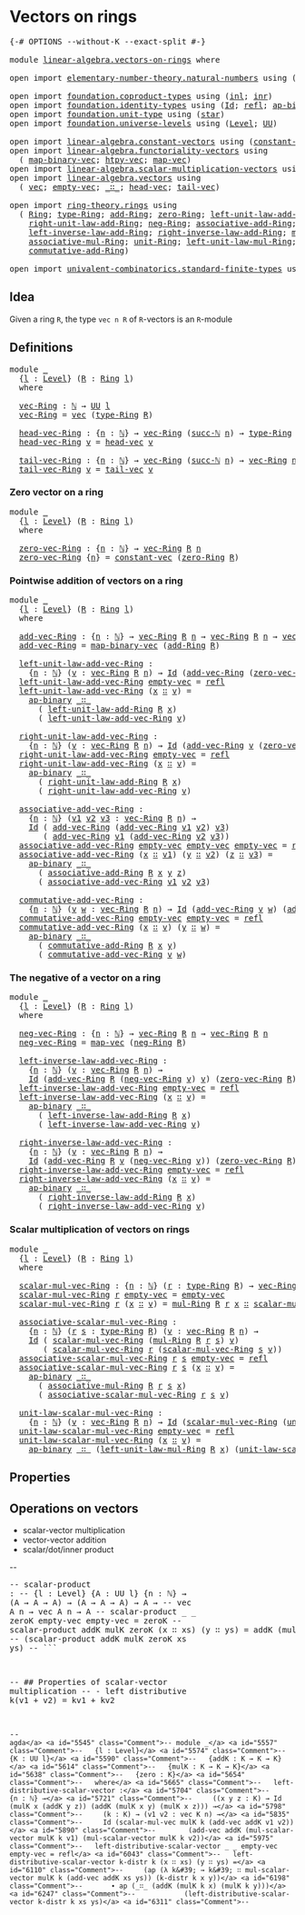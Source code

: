 # Vectors on rings

<pre class="Agda"><a id="29" class="Symbol">{-#</a> <a id="33" class="Keyword">OPTIONS</a> <a id="41" class="Pragma">--without-K</a> <a id="53" class="Pragma">--exact-split</a> <a id="67" class="Symbol">#-}</a>

<a id="72" class="Keyword">module</a> <a id="79" href="linear-algebra.vectors-on-rings.html" class="Module">linear-algebra.vectors-on-rings</a> <a id="111" class="Keyword">where</a>

<a id="118" class="Keyword">open</a> <a id="123" class="Keyword">import</a> <a id="130" href="elementary-number-theory.natural-numbers.html" class="Module">elementary-number-theory.natural-numbers</a> <a id="171" class="Keyword">using</a> <a id="177" class="Symbol">(</a><a id="178" href="elementary-number-theory.natural-numbers.html#1444" class="Datatype">ℕ</a><a id="179" class="Symbol">;</a> <a id="181" href="elementary-number-theory.natural-numbers.html#1465" class="InductiveConstructor">zero-ℕ</a><a id="187" class="Symbol">;</a> <a id="189" href="elementary-number-theory.natural-numbers.html#1478" class="InductiveConstructor">succ-ℕ</a><a id="195" class="Symbol">)</a>

<a id="198" class="Keyword">open</a> <a id="203" class="Keyword">import</a> <a id="210" href="foundation.coproduct-types.html" class="Module">foundation.coproduct-types</a> <a id="237" class="Keyword">using</a> <a id="243" class="Symbol">(</a><a id="244" href="foundation.coproduct-types.html#1239" class="InductiveConstructor">inl</a><a id="247" class="Symbol">;</a> <a id="249" href="foundation.coproduct-types.html#1262" class="InductiveConstructor">inr</a><a id="252" class="Symbol">)</a>
<a id="254" class="Keyword">open</a> <a id="259" class="Keyword">import</a> <a id="266" href="foundation.identity-types.html" class="Module">foundation.identity-types</a> <a id="292" class="Keyword">using</a> <a id="298" class="Symbol">(</a><a id="299" href="foundation-core.identity-types.html#641" class="Datatype">Id</a><a id="301" class="Symbol">;</a> <a id="303" href="foundation-core.identity-types.html#694" class="InductiveConstructor">refl</a><a id="307" class="Symbol">;</a> <a id="309" href="foundation-core.identity-types.html#6352" class="Function">ap-binary</a><a id="318" class="Symbol">)</a>
<a id="320" class="Keyword">open</a> <a id="325" class="Keyword">import</a> <a id="332" href="foundation.unit-type.html" class="Module">foundation.unit-type</a> <a id="353" class="Keyword">using</a> <a id="359" class="Symbol">(</a><a id="360" href="foundation.unit-type.html#999" class="InductiveConstructor">star</a><a id="364" class="Symbol">)</a>
<a id="366" class="Keyword">open</a> <a id="371" class="Keyword">import</a> <a id="378" href="foundation.universe-levels.html" class="Module">foundation.universe-levels</a> <a id="405" class="Keyword">using</a> <a id="411" class="Symbol">(</a><a id="412" href="Agda.Primitive.html#597" class="Postulate">Level</a><a id="417" class="Symbol">;</a> <a id="419" href="foundation-core.universe-levels.html#222" class="Primitive">UU</a><a id="421" class="Symbol">)</a>

<a id="424" class="Keyword">open</a> <a id="429" class="Keyword">import</a> <a id="436" href="linear-algebra.constant-vectors.html" class="Module">linear-algebra.constant-vectors</a> <a id="468" class="Keyword">using</a> <a id="474" class="Symbol">(</a><a id="475" href="linear-algebra.constant-vectors.html#463" class="Function">constant-vec</a><a id="487" class="Symbol">)</a>
<a id="489" class="Keyword">open</a> <a id="494" class="Keyword">import</a> <a id="501" href="linear-algebra.functoriality-vectors.html" class="Module">linear-algebra.functoriality-vectors</a> <a id="538" class="Keyword">using</a>
  <a id="546" class="Symbol">(</a> <a id="548" href="linear-algebra.functoriality-vectors.html#992" class="Function">map-binary-vec</a><a id="562" class="Symbol">;</a> <a id="564" href="linear-algebra.functoriality-vectors.html#735" class="Function">htpy-vec</a><a id="572" class="Symbol">;</a> <a id="574" href="linear-algebra.functoriality-vectors.html#572" class="Function">map-vec</a><a id="581" class="Symbol">)</a>
<a id="583" class="Keyword">open</a> <a id="588" class="Keyword">import</a> <a id="595" href="linear-algebra.scalar-multiplication-vectors.html" class="Module">linear-algebra.scalar-multiplication-vectors</a> <a id="640" class="Keyword">using</a> <a id="646" class="Symbol">(</a><a id="647" href="linear-algebra.scalar-multiplication-vectors.html#527" class="Function">scalar-mul-vec</a><a id="661" class="Symbol">)</a>
<a id="663" class="Keyword">open</a> <a id="668" class="Keyword">import</a> <a id="675" href="linear-algebra.vectors.html" class="Module">linear-algebra.vectors</a> <a id="698" class="Keyword">using</a>
  <a id="706" class="Symbol">(</a> <a id="708" href="linear-algebra.vectors.html#472" class="Datatype">vec</a><a id="711" class="Symbol">;</a> <a id="713" href="linear-algebra.vectors.html#518" class="InductiveConstructor">empty-vec</a><a id="722" class="Symbol">;</a> <a id="724" href="linear-algebra.vectors.html#545" class="InductiveConstructor Operator">_∷_</a><a id="727" class="Symbol">;</a> <a id="729" href="linear-algebra.vectors.html#591" class="Function">head-vec</a><a id="737" class="Symbol">;</a> <a id="739" href="linear-algebra.vectors.html#678" class="Function">tail-vec</a><a id="747" class="Symbol">)</a>

<a id="750" class="Keyword">open</a> <a id="755" class="Keyword">import</a> <a id="762" href="ring-theory.rings.html" class="Module">ring-theory.rings</a> <a id="780" class="Keyword">using</a>
  <a id="788" class="Symbol">(</a> <a id="790" href="ring-theory.rings.html#1731" class="Function">Ring</a><a id="794" class="Symbol">;</a> <a id="796" href="ring-theory.rings.html#2027" class="Function">type-Ring</a><a id="805" class="Symbol">;</a> <a id="807" href="ring-theory.rings.html#2384" class="Function">add-Ring</a><a id="815" class="Symbol">;</a> <a id="817" href="ring-theory.rings.html#3107" class="Function">zero-Ring</a><a id="826" class="Symbol">;</a> <a id="828" href="ring-theory.rings.html#3195" class="Function">left-unit-law-add-Ring</a><a id="850" class="Symbol">;</a>
    <a id="856" href="ring-theory.rings.html#3364" class="Function">right-unit-law-add-Ring</a><a id="879" class="Symbol">;</a> <a id="881" href="ring-theory.rings.html#3697" class="Function">neg-Ring</a><a id="889" class="Symbol">;</a> <a id="891" href="ring-theory.rings.html#2497" class="Function">associative-add-Ring</a><a id="911" class="Symbol">;</a>
    <a id="917" href="ring-theory.rings.html#3796" class="Function">left-inverse-law-add-Ring</a><a id="942" class="Symbol">;</a> <a id="944" href="ring-theory.rings.html#3987" class="Function">right-inverse-law-add-Ring</a><a id="970" class="Symbol">;</a> <a id="972" href="ring-theory.rings.html#4484" class="Function">mul-Ring</a><a id="980" class="Symbol">;</a>
    <a id="986" href="ring-theory.rings.html#4611" class="Function">associative-mul-Ring</a><a id="1006" class="Symbol">;</a> <a id="1008" href="ring-theory.rings.html#5257" class="Function">unit-Ring</a><a id="1017" class="Symbol">;</a> <a id="1019" href="ring-theory.rings.html#5368" class="Function">left-unit-law-mul-Ring</a><a id="1041" class="Symbol">;</a>
    <a id="1047" href="ring-theory.rings.html#4181" class="Function">commutative-add-Ring</a><a id="1067" class="Symbol">)</a>

<a id="1070" class="Keyword">open</a> <a id="1075" class="Keyword">import</a> <a id="1082" href="univalent-combinatorics.standard-finite-types.html" class="Module">univalent-combinatorics.standard-finite-types</a> <a id="1128" class="Keyword">using</a> <a id="1134" class="Symbol">(</a><a id="1135" href="univalent-combinatorics.standard-finite-types.html#2085" class="Function">Fin</a><a id="1138" class="Symbol">)</a>
</pre>
## Idea

Given a ring `R`, the type `vec n R` of `R`-vectors is an `R`-module

## Definitions

<pre class="Agda"><a id="1248" class="Keyword">module</a> <a id="1255" href="linear-algebra.vectors-on-rings.html#1255" class="Module">_</a>
  <a id="1259" class="Symbol">{</a><a id="1260" href="linear-algebra.vectors-on-rings.html#1260" class="Bound">l</a> <a id="1262" class="Symbol">:</a> <a id="1264" href="Agda.Primitive.html#597" class="Postulate">Level</a><a id="1269" class="Symbol">}</a> <a id="1271" class="Symbol">(</a><a id="1272" href="linear-algebra.vectors-on-rings.html#1272" class="Bound">R</a> <a id="1274" class="Symbol">:</a> <a id="1276" href="ring-theory.rings.html#1731" class="Function">Ring</a> <a id="1281" href="linear-algebra.vectors-on-rings.html#1260" class="Bound">l</a><a id="1282" class="Symbol">)</a>
  <a id="1286" class="Keyword">where</a>
  
  <a id="1297" href="linear-algebra.vectors-on-rings.html#1297" class="Function">vec-Ring</a> <a id="1306" class="Symbol">:</a> <a id="1308" href="elementary-number-theory.natural-numbers.html#1444" class="Datatype">ℕ</a> <a id="1310" class="Symbol">→</a> <a id="1312" href="foundation-core.universe-levels.html#222" class="Primitive">UU</a> <a id="1315" href="linear-algebra.vectors-on-rings.html#1260" class="Bound">l</a>
  <a id="1319" href="linear-algebra.vectors-on-rings.html#1297" class="Function">vec-Ring</a> <a id="1328" class="Symbol">=</a> <a id="1330" href="linear-algebra.vectors.html#472" class="Datatype">vec</a> <a id="1334" class="Symbol">(</a><a id="1335" href="ring-theory.rings.html#2027" class="Function">type-Ring</a> <a id="1345" href="linear-algebra.vectors-on-rings.html#1272" class="Bound">R</a><a id="1346" class="Symbol">)</a>

  <a id="1351" href="linear-algebra.vectors-on-rings.html#1351" class="Function">head-vec-Ring</a> <a id="1365" class="Symbol">:</a> <a id="1367" class="Symbol">{</a><a id="1368" href="linear-algebra.vectors-on-rings.html#1368" class="Bound">n</a> <a id="1370" class="Symbol">:</a> <a id="1372" href="elementary-number-theory.natural-numbers.html#1444" class="Datatype">ℕ</a><a id="1373" class="Symbol">}</a> <a id="1375" class="Symbol">→</a> <a id="1377" href="linear-algebra.vectors-on-rings.html#1297" class="Function">vec-Ring</a> <a id="1386" class="Symbol">(</a><a id="1387" href="elementary-number-theory.natural-numbers.html#1478" class="InductiveConstructor">succ-ℕ</a> <a id="1394" href="linear-algebra.vectors-on-rings.html#1368" class="Bound">n</a><a id="1395" class="Symbol">)</a> <a id="1397" class="Symbol">→</a> <a id="1399" href="ring-theory.rings.html#2027" class="Function">type-Ring</a> <a id="1409" href="linear-algebra.vectors-on-rings.html#1272" class="Bound">R</a>
  <a id="1413" href="linear-algebra.vectors-on-rings.html#1351" class="Function">head-vec-Ring</a> <a id="1427" href="linear-algebra.vectors-on-rings.html#1427" class="Bound">v</a> <a id="1429" class="Symbol">=</a> <a id="1431" href="linear-algebra.vectors.html#591" class="Function">head-vec</a> <a id="1440" href="linear-algebra.vectors-on-rings.html#1427" class="Bound">v</a>

  <a id="1445" href="linear-algebra.vectors-on-rings.html#1445" class="Function">tail-vec-Ring</a> <a id="1459" class="Symbol">:</a> <a id="1461" class="Symbol">{</a><a id="1462" href="linear-algebra.vectors-on-rings.html#1462" class="Bound">n</a> <a id="1464" class="Symbol">:</a> <a id="1466" href="elementary-number-theory.natural-numbers.html#1444" class="Datatype">ℕ</a><a id="1467" class="Symbol">}</a> <a id="1469" class="Symbol">→</a> <a id="1471" href="linear-algebra.vectors-on-rings.html#1297" class="Function">vec-Ring</a> <a id="1480" class="Symbol">(</a><a id="1481" href="elementary-number-theory.natural-numbers.html#1478" class="InductiveConstructor">succ-ℕ</a> <a id="1488" href="linear-algebra.vectors-on-rings.html#1462" class="Bound">n</a><a id="1489" class="Symbol">)</a> <a id="1491" class="Symbol">→</a> <a id="1493" href="linear-algebra.vectors-on-rings.html#1297" class="Function">vec-Ring</a> <a id="1502" href="linear-algebra.vectors-on-rings.html#1462" class="Bound">n</a>
  <a id="1506" href="linear-algebra.vectors-on-rings.html#1445" class="Function">tail-vec-Ring</a> <a id="1520" href="linear-algebra.vectors-on-rings.html#1520" class="Bound">v</a> <a id="1522" class="Symbol">=</a> <a id="1524" href="linear-algebra.vectors.html#678" class="Function">tail-vec</a> <a id="1533" href="linear-algebra.vectors-on-rings.html#1520" class="Bound">v</a>
</pre>
### Zero vector on a ring

<pre class="Agda"><a id="1575" class="Keyword">module</a> <a id="1582" href="linear-algebra.vectors-on-rings.html#1582" class="Module">_</a>
  <a id="1586" class="Symbol">{</a><a id="1587" href="linear-algebra.vectors-on-rings.html#1587" class="Bound">l</a> <a id="1589" class="Symbol">:</a> <a id="1591" href="Agda.Primitive.html#597" class="Postulate">Level</a><a id="1596" class="Symbol">}</a> <a id="1598" class="Symbol">(</a><a id="1599" href="linear-algebra.vectors-on-rings.html#1599" class="Bound">R</a> <a id="1601" class="Symbol">:</a> <a id="1603" href="ring-theory.rings.html#1731" class="Function">Ring</a> <a id="1608" href="linear-algebra.vectors-on-rings.html#1587" class="Bound">l</a><a id="1609" class="Symbol">)</a>
  <a id="1613" class="Keyword">where</a>

  <a id="1622" href="linear-algebra.vectors-on-rings.html#1622" class="Function">zero-vec-Ring</a> <a id="1636" class="Symbol">:</a> <a id="1638" class="Symbol">{</a><a id="1639" href="linear-algebra.vectors-on-rings.html#1639" class="Bound">n</a> <a id="1641" class="Symbol">:</a> <a id="1643" href="elementary-number-theory.natural-numbers.html#1444" class="Datatype">ℕ</a><a id="1644" class="Symbol">}</a> <a id="1646" class="Symbol">→</a> <a id="1648" href="linear-algebra.vectors-on-rings.html#1297" class="Function">vec-Ring</a> <a id="1657" href="linear-algebra.vectors-on-rings.html#1599" class="Bound">R</a> <a id="1659" href="linear-algebra.vectors-on-rings.html#1639" class="Bound">n</a>
  <a id="1663" href="linear-algebra.vectors-on-rings.html#1622" class="Function">zero-vec-Ring</a> <a id="1677" class="Symbol">{</a><a id="1678" href="linear-algebra.vectors-on-rings.html#1678" class="Bound">n</a><a id="1679" class="Symbol">}</a> <a id="1681" class="Symbol">=</a> <a id="1683" href="linear-algebra.constant-vectors.html#463" class="Function">constant-vec</a> <a id="1696" class="Symbol">(</a><a id="1697" href="ring-theory.rings.html#3107" class="Function">zero-Ring</a> <a id="1707" href="linear-algebra.vectors-on-rings.html#1599" class="Bound">R</a><a id="1708" class="Symbol">)</a>
</pre>
### Pointwise addition of vectors on a ring

<pre class="Agda"><a id="1768" class="Keyword">module</a> <a id="1775" href="linear-algebra.vectors-on-rings.html#1775" class="Module">_</a>
  <a id="1779" class="Symbol">{</a><a id="1780" href="linear-algebra.vectors-on-rings.html#1780" class="Bound">l</a> <a id="1782" class="Symbol">:</a> <a id="1784" href="Agda.Primitive.html#597" class="Postulate">Level</a><a id="1789" class="Symbol">}</a> <a id="1791" class="Symbol">(</a><a id="1792" href="linear-algebra.vectors-on-rings.html#1792" class="Bound">R</a> <a id="1794" class="Symbol">:</a> <a id="1796" href="ring-theory.rings.html#1731" class="Function">Ring</a> <a id="1801" href="linear-algebra.vectors-on-rings.html#1780" class="Bound">l</a><a id="1802" class="Symbol">)</a>
  <a id="1806" class="Keyword">where</a>

  <a id="1815" href="linear-algebra.vectors-on-rings.html#1815" class="Function">add-vec-Ring</a> <a id="1828" class="Symbol">:</a> <a id="1830" class="Symbol">{</a><a id="1831" href="linear-algebra.vectors-on-rings.html#1831" class="Bound">n</a> <a id="1833" class="Symbol">:</a> <a id="1835" href="elementary-number-theory.natural-numbers.html#1444" class="Datatype">ℕ</a><a id="1836" class="Symbol">}</a> <a id="1838" class="Symbol">→</a> <a id="1840" href="linear-algebra.vectors-on-rings.html#1297" class="Function">vec-Ring</a> <a id="1849" href="linear-algebra.vectors-on-rings.html#1792" class="Bound">R</a> <a id="1851" href="linear-algebra.vectors-on-rings.html#1831" class="Bound">n</a> <a id="1853" class="Symbol">→</a> <a id="1855" href="linear-algebra.vectors-on-rings.html#1297" class="Function">vec-Ring</a> <a id="1864" href="linear-algebra.vectors-on-rings.html#1792" class="Bound">R</a> <a id="1866" href="linear-algebra.vectors-on-rings.html#1831" class="Bound">n</a> <a id="1868" class="Symbol">→</a> <a id="1870" href="linear-algebra.vectors-on-rings.html#1297" class="Function">vec-Ring</a> <a id="1879" href="linear-algebra.vectors-on-rings.html#1792" class="Bound">R</a> <a id="1881" href="linear-algebra.vectors-on-rings.html#1831" class="Bound">n</a>
  <a id="1885" href="linear-algebra.vectors-on-rings.html#1815" class="Function">add-vec-Ring</a> <a id="1898" class="Symbol">=</a> <a id="1900" href="linear-algebra.functoriality-vectors.html#992" class="Function">map-binary-vec</a> <a id="1915" class="Symbol">(</a><a id="1916" href="ring-theory.rings.html#2384" class="Function">add-Ring</a> <a id="1925" href="linear-algebra.vectors-on-rings.html#1792" class="Bound">R</a><a id="1926" class="Symbol">)</a>

  <a id="1931" href="linear-algebra.vectors-on-rings.html#1931" class="Function">left-unit-law-add-vec-Ring</a> <a id="1958" class="Symbol">:</a>
    <a id="1964" class="Symbol">{</a><a id="1965" href="linear-algebra.vectors-on-rings.html#1965" class="Bound">n</a> <a id="1967" class="Symbol">:</a> <a id="1969" href="elementary-number-theory.natural-numbers.html#1444" class="Datatype">ℕ</a><a id="1970" class="Symbol">}</a> <a id="1972" class="Symbol">(</a><a id="1973" href="linear-algebra.vectors-on-rings.html#1973" class="Bound">v</a> <a id="1975" class="Symbol">:</a> <a id="1977" href="linear-algebra.vectors-on-rings.html#1297" class="Function">vec-Ring</a> <a id="1986" href="linear-algebra.vectors-on-rings.html#1792" class="Bound">R</a> <a id="1988" href="linear-algebra.vectors-on-rings.html#1965" class="Bound">n</a><a id="1989" class="Symbol">)</a> <a id="1991" class="Symbol">→</a> <a id="1993" href="foundation-core.identity-types.html#641" class="Datatype">Id</a> <a id="1996" class="Symbol">(</a><a id="1997" href="linear-algebra.vectors-on-rings.html#1815" class="Function">add-vec-Ring</a> <a id="2010" class="Symbol">(</a><a id="2011" href="linear-algebra.vectors-on-rings.html#1622" class="Function">zero-vec-Ring</a> <a id="2025" href="linear-algebra.vectors-on-rings.html#1792" class="Bound">R</a><a id="2026" class="Symbol">)</a> <a id="2028" href="linear-algebra.vectors-on-rings.html#1973" class="Bound">v</a><a id="2029" class="Symbol">)</a> <a id="2031" href="linear-algebra.vectors-on-rings.html#1973" class="Bound">v</a>
  <a id="2035" href="linear-algebra.vectors-on-rings.html#1931" class="Function">left-unit-law-add-vec-Ring</a> <a id="2062" href="linear-algebra.vectors.html#518" class="InductiveConstructor">empty-vec</a> <a id="2072" class="Symbol">=</a> <a id="2074" href="foundation-core.identity-types.html#694" class="InductiveConstructor">refl</a>
  <a id="2081" href="linear-algebra.vectors-on-rings.html#1931" class="Function">left-unit-law-add-vec-Ring</a> <a id="2108" class="Symbol">(</a><a id="2109" href="linear-algebra.vectors-on-rings.html#2109" class="Bound">x</a> <a id="2111" href="linear-algebra.vectors.html#545" class="InductiveConstructor Operator">∷</a> <a id="2113" href="linear-algebra.vectors-on-rings.html#2113" class="Bound">v</a><a id="2114" class="Symbol">)</a> <a id="2116" class="Symbol">=</a>
    <a id="2122" href="foundation-core.identity-types.html#6352" class="Function">ap-binary</a> <a id="2132" href="linear-algebra.vectors.html#545" class="InductiveConstructor Operator">_∷_</a>
      <a id="2142" class="Symbol">(</a> <a id="2144" href="ring-theory.rings.html#3195" class="Function">left-unit-law-add-Ring</a> <a id="2167" href="linear-algebra.vectors-on-rings.html#1792" class="Bound">R</a> <a id="2169" href="linear-algebra.vectors-on-rings.html#2109" class="Bound">x</a><a id="2170" class="Symbol">)</a>
      <a id="2178" class="Symbol">(</a> <a id="2180" href="linear-algebra.vectors-on-rings.html#1931" class="Function">left-unit-law-add-vec-Ring</a> <a id="2207" href="linear-algebra.vectors-on-rings.html#2113" class="Bound">v</a><a id="2208" class="Symbol">)</a>

  <a id="2213" href="linear-algebra.vectors-on-rings.html#2213" class="Function">right-unit-law-add-vec-Ring</a> <a id="2241" class="Symbol">:</a>
    <a id="2247" class="Symbol">{</a><a id="2248" href="linear-algebra.vectors-on-rings.html#2248" class="Bound">n</a> <a id="2250" class="Symbol">:</a> <a id="2252" href="elementary-number-theory.natural-numbers.html#1444" class="Datatype">ℕ</a><a id="2253" class="Symbol">}</a> <a id="2255" class="Symbol">(</a><a id="2256" href="linear-algebra.vectors-on-rings.html#2256" class="Bound">v</a> <a id="2258" class="Symbol">:</a> <a id="2260" href="linear-algebra.vectors-on-rings.html#1297" class="Function">vec-Ring</a> <a id="2269" href="linear-algebra.vectors-on-rings.html#1792" class="Bound">R</a> <a id="2271" href="linear-algebra.vectors-on-rings.html#2248" class="Bound">n</a><a id="2272" class="Symbol">)</a> <a id="2274" class="Symbol">→</a> <a id="2276" href="foundation-core.identity-types.html#641" class="Datatype">Id</a> <a id="2279" class="Symbol">(</a><a id="2280" href="linear-algebra.vectors-on-rings.html#1815" class="Function">add-vec-Ring</a> <a id="2293" href="linear-algebra.vectors-on-rings.html#2256" class="Bound">v</a> <a id="2295" class="Symbol">(</a><a id="2296" href="linear-algebra.vectors-on-rings.html#1622" class="Function">zero-vec-Ring</a> <a id="2310" href="linear-algebra.vectors-on-rings.html#1792" class="Bound">R</a><a id="2311" class="Symbol">))</a> <a id="2314" href="linear-algebra.vectors-on-rings.html#2256" class="Bound">v</a>
  <a id="2318" href="linear-algebra.vectors-on-rings.html#2213" class="Function">right-unit-law-add-vec-Ring</a> <a id="2346" href="linear-algebra.vectors.html#518" class="InductiveConstructor">empty-vec</a> <a id="2356" class="Symbol">=</a> <a id="2358" href="foundation-core.identity-types.html#694" class="InductiveConstructor">refl</a>
  <a id="2365" href="linear-algebra.vectors-on-rings.html#2213" class="Function">right-unit-law-add-vec-Ring</a> <a id="2393" class="Symbol">(</a><a id="2394" href="linear-algebra.vectors-on-rings.html#2394" class="Bound">x</a> <a id="2396" href="linear-algebra.vectors.html#545" class="InductiveConstructor Operator">∷</a> <a id="2398" href="linear-algebra.vectors-on-rings.html#2398" class="Bound">v</a><a id="2399" class="Symbol">)</a> <a id="2401" class="Symbol">=</a>
    <a id="2407" href="foundation-core.identity-types.html#6352" class="Function">ap-binary</a> <a id="2417" href="linear-algebra.vectors.html#545" class="InductiveConstructor Operator">_∷_</a>
      <a id="2427" class="Symbol">(</a> <a id="2429" href="ring-theory.rings.html#3364" class="Function">right-unit-law-add-Ring</a> <a id="2453" href="linear-algebra.vectors-on-rings.html#1792" class="Bound">R</a> <a id="2455" href="linear-algebra.vectors-on-rings.html#2394" class="Bound">x</a><a id="2456" class="Symbol">)</a>
      <a id="2464" class="Symbol">(</a> <a id="2466" href="linear-algebra.vectors-on-rings.html#2213" class="Function">right-unit-law-add-vec-Ring</a> <a id="2494" href="linear-algebra.vectors-on-rings.html#2398" class="Bound">v</a><a id="2495" class="Symbol">)</a>

  <a id="2500" href="linear-algebra.vectors-on-rings.html#2500" class="Function">associative-add-vec-Ring</a> <a id="2525" class="Symbol">:</a>
    <a id="2531" class="Symbol">{</a><a id="2532" href="linear-algebra.vectors-on-rings.html#2532" class="Bound">n</a> <a id="2534" class="Symbol">:</a> <a id="2536" href="elementary-number-theory.natural-numbers.html#1444" class="Datatype">ℕ</a><a id="2537" class="Symbol">}</a> <a id="2539" class="Symbol">(</a><a id="2540" href="linear-algebra.vectors-on-rings.html#2540" class="Bound">v1</a> <a id="2543" href="linear-algebra.vectors-on-rings.html#2543" class="Bound">v2</a> <a id="2546" href="linear-algebra.vectors-on-rings.html#2546" class="Bound">v3</a> <a id="2549" class="Symbol">:</a> <a id="2551" href="linear-algebra.vectors-on-rings.html#1297" class="Function">vec-Ring</a> <a id="2560" href="linear-algebra.vectors-on-rings.html#1792" class="Bound">R</a> <a id="2562" href="linear-algebra.vectors-on-rings.html#2532" class="Bound">n</a><a id="2563" class="Symbol">)</a> <a id="2565" class="Symbol">→</a>
    <a id="2571" href="foundation-core.identity-types.html#641" class="Datatype">Id</a> <a id="2574" class="Symbol">(</a> <a id="2576" href="linear-algebra.vectors-on-rings.html#1815" class="Function">add-vec-Ring</a> <a id="2589" class="Symbol">(</a><a id="2590" href="linear-algebra.vectors-on-rings.html#1815" class="Function">add-vec-Ring</a> <a id="2603" href="linear-algebra.vectors-on-rings.html#2540" class="Bound">v1</a> <a id="2606" href="linear-algebra.vectors-on-rings.html#2543" class="Bound">v2</a><a id="2608" class="Symbol">)</a> <a id="2610" href="linear-algebra.vectors-on-rings.html#2546" class="Bound">v3</a><a id="2612" class="Symbol">)</a>
       <a id="2621" class="Symbol">(</a> <a id="2623" href="linear-algebra.vectors-on-rings.html#1815" class="Function">add-vec-Ring</a> <a id="2636" href="linear-algebra.vectors-on-rings.html#2540" class="Bound">v1</a> <a id="2639" class="Symbol">(</a><a id="2640" href="linear-algebra.vectors-on-rings.html#1815" class="Function">add-vec-Ring</a> <a id="2653" href="linear-algebra.vectors-on-rings.html#2543" class="Bound">v2</a> <a id="2656" href="linear-algebra.vectors-on-rings.html#2546" class="Bound">v3</a><a id="2658" class="Symbol">))</a>
  <a id="2663" href="linear-algebra.vectors-on-rings.html#2500" class="Function">associative-add-vec-Ring</a> <a id="2688" href="linear-algebra.vectors.html#518" class="InductiveConstructor">empty-vec</a> <a id="2698" href="linear-algebra.vectors.html#518" class="InductiveConstructor">empty-vec</a> <a id="2708" href="linear-algebra.vectors.html#518" class="InductiveConstructor">empty-vec</a> <a id="2718" class="Symbol">=</a> <a id="2720" href="foundation-core.identity-types.html#694" class="InductiveConstructor">refl</a>
  <a id="2727" href="linear-algebra.vectors-on-rings.html#2500" class="Function">associative-add-vec-Ring</a> <a id="2752" class="Symbol">(</a><a id="2753" href="linear-algebra.vectors-on-rings.html#2753" class="Bound">x</a> <a id="2755" href="linear-algebra.vectors.html#545" class="InductiveConstructor Operator">∷</a> <a id="2757" href="linear-algebra.vectors-on-rings.html#2757" class="Bound">v1</a><a id="2759" class="Symbol">)</a> <a id="2761" class="Symbol">(</a><a id="2762" href="linear-algebra.vectors-on-rings.html#2762" class="Bound">y</a> <a id="2764" href="linear-algebra.vectors.html#545" class="InductiveConstructor Operator">∷</a> <a id="2766" href="linear-algebra.vectors-on-rings.html#2766" class="Bound">v2</a><a id="2768" class="Symbol">)</a> <a id="2770" class="Symbol">(</a><a id="2771" href="linear-algebra.vectors-on-rings.html#2771" class="Bound">z</a> <a id="2773" href="linear-algebra.vectors.html#545" class="InductiveConstructor Operator">∷</a> <a id="2775" href="linear-algebra.vectors-on-rings.html#2775" class="Bound">v3</a><a id="2777" class="Symbol">)</a> <a id="2779" class="Symbol">=</a>
    <a id="2785" href="foundation-core.identity-types.html#6352" class="Function">ap-binary</a> <a id="2795" href="linear-algebra.vectors.html#545" class="InductiveConstructor Operator">_∷_</a>
      <a id="2805" class="Symbol">(</a> <a id="2807" href="ring-theory.rings.html#2497" class="Function">associative-add-Ring</a> <a id="2828" href="linear-algebra.vectors-on-rings.html#1792" class="Bound">R</a> <a id="2830" href="linear-algebra.vectors-on-rings.html#2753" class="Bound">x</a> <a id="2832" href="linear-algebra.vectors-on-rings.html#2762" class="Bound">y</a> <a id="2834" href="linear-algebra.vectors-on-rings.html#2771" class="Bound">z</a><a id="2835" class="Symbol">)</a>
      <a id="2843" class="Symbol">(</a> <a id="2845" href="linear-algebra.vectors-on-rings.html#2500" class="Function">associative-add-vec-Ring</a> <a id="2870" href="linear-algebra.vectors-on-rings.html#2757" class="Bound">v1</a> <a id="2873" href="linear-algebra.vectors-on-rings.html#2766" class="Bound">v2</a> <a id="2876" href="linear-algebra.vectors-on-rings.html#2775" class="Bound">v3</a><a id="2878" class="Symbol">)</a>

  <a id="2883" href="linear-algebra.vectors-on-rings.html#2883" class="Function">commutative-add-vec-Ring</a> <a id="2908" class="Symbol">:</a>
    <a id="2914" class="Symbol">{</a><a id="2915" href="linear-algebra.vectors-on-rings.html#2915" class="Bound">n</a> <a id="2917" class="Symbol">:</a> <a id="2919" href="elementary-number-theory.natural-numbers.html#1444" class="Datatype">ℕ</a><a id="2920" class="Symbol">}</a> <a id="2922" class="Symbol">(</a><a id="2923" href="linear-algebra.vectors-on-rings.html#2923" class="Bound">v</a> <a id="2925" href="linear-algebra.vectors-on-rings.html#2925" class="Bound">w</a> <a id="2927" class="Symbol">:</a> <a id="2929" href="linear-algebra.vectors-on-rings.html#1297" class="Function">vec-Ring</a> <a id="2938" href="linear-algebra.vectors-on-rings.html#1792" class="Bound">R</a> <a id="2940" href="linear-algebra.vectors-on-rings.html#2915" class="Bound">n</a><a id="2941" class="Symbol">)</a> <a id="2943" class="Symbol">→</a> <a id="2945" href="foundation-core.identity-types.html#641" class="Datatype">Id</a> <a id="2948" class="Symbol">(</a><a id="2949" href="linear-algebra.vectors-on-rings.html#1815" class="Function">add-vec-Ring</a> <a id="2962" href="linear-algebra.vectors-on-rings.html#2923" class="Bound">v</a> <a id="2964" href="linear-algebra.vectors-on-rings.html#2925" class="Bound">w</a><a id="2965" class="Symbol">)</a> <a id="2967" class="Symbol">(</a><a id="2968" href="linear-algebra.vectors-on-rings.html#1815" class="Function">add-vec-Ring</a> <a id="2981" href="linear-algebra.vectors-on-rings.html#2925" class="Bound">w</a> <a id="2983" href="linear-algebra.vectors-on-rings.html#2923" class="Bound">v</a><a id="2984" class="Symbol">)</a>
  <a id="2988" href="linear-algebra.vectors-on-rings.html#2883" class="Function">commutative-add-vec-Ring</a> <a id="3013" href="linear-algebra.vectors.html#518" class="InductiveConstructor">empty-vec</a> <a id="3023" href="linear-algebra.vectors.html#518" class="InductiveConstructor">empty-vec</a> <a id="3033" class="Symbol">=</a> <a id="3035" href="foundation-core.identity-types.html#694" class="InductiveConstructor">refl</a>
  <a id="3042" href="linear-algebra.vectors-on-rings.html#2883" class="Function">commutative-add-vec-Ring</a> <a id="3067" class="Symbol">(</a><a id="3068" href="linear-algebra.vectors-on-rings.html#3068" class="Bound">x</a> <a id="3070" href="linear-algebra.vectors.html#545" class="InductiveConstructor Operator">∷</a> <a id="3072" href="linear-algebra.vectors-on-rings.html#3072" class="Bound">v</a><a id="3073" class="Symbol">)</a> <a id="3075" class="Symbol">(</a><a id="3076" href="linear-algebra.vectors-on-rings.html#3076" class="Bound">y</a> <a id="3078" href="linear-algebra.vectors.html#545" class="InductiveConstructor Operator">∷</a> <a id="3080" href="linear-algebra.vectors-on-rings.html#3080" class="Bound">w</a><a id="3081" class="Symbol">)</a> <a id="3083" class="Symbol">=</a>
    <a id="3089" href="foundation-core.identity-types.html#6352" class="Function">ap-binary</a> <a id="3099" href="linear-algebra.vectors.html#545" class="InductiveConstructor Operator">_∷_</a>
      <a id="3109" class="Symbol">(</a> <a id="3111" href="ring-theory.rings.html#4181" class="Function">commutative-add-Ring</a> <a id="3132" href="linear-algebra.vectors-on-rings.html#1792" class="Bound">R</a> <a id="3134" href="linear-algebra.vectors-on-rings.html#3068" class="Bound">x</a> <a id="3136" href="linear-algebra.vectors-on-rings.html#3076" class="Bound">y</a><a id="3137" class="Symbol">)</a>
      <a id="3145" class="Symbol">(</a> <a id="3147" href="linear-algebra.vectors-on-rings.html#2883" class="Function">commutative-add-vec-Ring</a> <a id="3172" href="linear-algebra.vectors-on-rings.html#3072" class="Bound">v</a> <a id="3174" href="linear-algebra.vectors-on-rings.html#3080" class="Bound">w</a><a id="3175" class="Symbol">)</a>
</pre>
### The negative of a vector on a ring

<pre class="Agda"><a id="3230" class="Keyword">module</a> <a id="3237" href="linear-algebra.vectors-on-rings.html#3237" class="Module">_</a>
  <a id="3241" class="Symbol">{</a><a id="3242" href="linear-algebra.vectors-on-rings.html#3242" class="Bound">l</a> <a id="3244" class="Symbol">:</a> <a id="3246" href="Agda.Primitive.html#597" class="Postulate">Level</a><a id="3251" class="Symbol">}</a> <a id="3253" class="Symbol">(</a><a id="3254" href="linear-algebra.vectors-on-rings.html#3254" class="Bound">R</a> <a id="3256" class="Symbol">:</a> <a id="3258" href="ring-theory.rings.html#1731" class="Function">Ring</a> <a id="3263" href="linear-algebra.vectors-on-rings.html#3242" class="Bound">l</a><a id="3264" class="Symbol">)</a>
  <a id="3268" class="Keyword">where</a>

  <a id="3277" href="linear-algebra.vectors-on-rings.html#3277" class="Function">neg-vec-Ring</a> <a id="3290" class="Symbol">:</a> <a id="3292" class="Symbol">{</a><a id="3293" href="linear-algebra.vectors-on-rings.html#3293" class="Bound">n</a> <a id="3295" class="Symbol">:</a> <a id="3297" href="elementary-number-theory.natural-numbers.html#1444" class="Datatype">ℕ</a><a id="3298" class="Symbol">}</a> <a id="3300" class="Symbol">→</a> <a id="3302" href="linear-algebra.vectors-on-rings.html#1297" class="Function">vec-Ring</a> <a id="3311" href="linear-algebra.vectors-on-rings.html#3254" class="Bound">R</a> <a id="3313" href="linear-algebra.vectors-on-rings.html#3293" class="Bound">n</a> <a id="3315" class="Symbol">→</a> <a id="3317" href="linear-algebra.vectors-on-rings.html#1297" class="Function">vec-Ring</a> <a id="3326" href="linear-algebra.vectors-on-rings.html#3254" class="Bound">R</a> <a id="3328" href="linear-algebra.vectors-on-rings.html#3293" class="Bound">n</a>
  <a id="3332" href="linear-algebra.vectors-on-rings.html#3277" class="Function">neg-vec-Ring</a> <a id="3345" class="Symbol">=</a> <a id="3347" href="linear-algebra.functoriality-vectors.html#572" class="Function">map-vec</a> <a id="3355" class="Symbol">(</a><a id="3356" href="ring-theory.rings.html#3697" class="Function">neg-Ring</a> <a id="3365" href="linear-algebra.vectors-on-rings.html#3254" class="Bound">R</a><a id="3366" class="Symbol">)</a>

  <a id="3371" href="linear-algebra.vectors-on-rings.html#3371" class="Function">left-inverse-law-add-vec-Ring</a> <a id="3401" class="Symbol">:</a>
    <a id="3407" class="Symbol">{</a><a id="3408" href="linear-algebra.vectors-on-rings.html#3408" class="Bound">n</a> <a id="3410" class="Symbol">:</a> <a id="3412" href="elementary-number-theory.natural-numbers.html#1444" class="Datatype">ℕ</a><a id="3413" class="Symbol">}</a> <a id="3415" class="Symbol">(</a><a id="3416" href="linear-algebra.vectors-on-rings.html#3416" class="Bound">v</a> <a id="3418" class="Symbol">:</a> <a id="3420" href="linear-algebra.vectors-on-rings.html#1297" class="Function">vec-Ring</a> <a id="3429" href="linear-algebra.vectors-on-rings.html#3254" class="Bound">R</a> <a id="3431" href="linear-algebra.vectors-on-rings.html#3408" class="Bound">n</a><a id="3432" class="Symbol">)</a> <a id="3434" class="Symbol">→</a>
    <a id="3440" href="foundation-core.identity-types.html#641" class="Datatype">Id</a> <a id="3443" class="Symbol">(</a><a id="3444" href="linear-algebra.vectors-on-rings.html#1815" class="Function">add-vec-Ring</a> <a id="3457" href="linear-algebra.vectors-on-rings.html#3254" class="Bound">R</a> <a id="3459" class="Symbol">(</a><a id="3460" href="linear-algebra.vectors-on-rings.html#3277" class="Function">neg-vec-Ring</a> <a id="3473" href="linear-algebra.vectors-on-rings.html#3416" class="Bound">v</a><a id="3474" class="Symbol">)</a> <a id="3476" href="linear-algebra.vectors-on-rings.html#3416" class="Bound">v</a><a id="3477" class="Symbol">)</a> <a id="3479" class="Symbol">(</a><a id="3480" href="linear-algebra.vectors-on-rings.html#1622" class="Function">zero-vec-Ring</a> <a id="3494" href="linear-algebra.vectors-on-rings.html#3254" class="Bound">R</a><a id="3495" class="Symbol">)</a>
  <a id="3499" href="linear-algebra.vectors-on-rings.html#3371" class="Function">left-inverse-law-add-vec-Ring</a> <a id="3529" href="linear-algebra.vectors.html#518" class="InductiveConstructor">empty-vec</a> <a id="3539" class="Symbol">=</a> <a id="3541" href="foundation-core.identity-types.html#694" class="InductiveConstructor">refl</a>
  <a id="3548" href="linear-algebra.vectors-on-rings.html#3371" class="Function">left-inverse-law-add-vec-Ring</a> <a id="3578" class="Symbol">(</a><a id="3579" href="linear-algebra.vectors-on-rings.html#3579" class="Bound">x</a> <a id="3581" href="linear-algebra.vectors.html#545" class="InductiveConstructor Operator">∷</a> <a id="3583" href="linear-algebra.vectors-on-rings.html#3583" class="Bound">v</a><a id="3584" class="Symbol">)</a> <a id="3586" class="Symbol">=</a>
    <a id="3592" href="foundation-core.identity-types.html#6352" class="Function">ap-binary</a> <a id="3602" href="linear-algebra.vectors.html#545" class="InductiveConstructor Operator">_∷_</a>
      <a id="3612" class="Symbol">(</a> <a id="3614" href="ring-theory.rings.html#3796" class="Function">left-inverse-law-add-Ring</a> <a id="3640" href="linear-algebra.vectors-on-rings.html#3254" class="Bound">R</a> <a id="3642" href="linear-algebra.vectors-on-rings.html#3579" class="Bound">x</a><a id="3643" class="Symbol">)</a>
      <a id="3651" class="Symbol">(</a> <a id="3653" href="linear-algebra.vectors-on-rings.html#3371" class="Function">left-inverse-law-add-vec-Ring</a> <a id="3683" href="linear-algebra.vectors-on-rings.html#3583" class="Bound">v</a><a id="3684" class="Symbol">)</a>

  <a id="3689" href="linear-algebra.vectors-on-rings.html#3689" class="Function">right-inverse-law-add-vec-Ring</a> <a id="3720" class="Symbol">:</a>
    <a id="3726" class="Symbol">{</a><a id="3727" href="linear-algebra.vectors-on-rings.html#3727" class="Bound">n</a> <a id="3729" class="Symbol">:</a> <a id="3731" href="elementary-number-theory.natural-numbers.html#1444" class="Datatype">ℕ</a><a id="3732" class="Symbol">}</a> <a id="3734" class="Symbol">(</a><a id="3735" href="linear-algebra.vectors-on-rings.html#3735" class="Bound">v</a> <a id="3737" class="Symbol">:</a> <a id="3739" href="linear-algebra.vectors-on-rings.html#1297" class="Function">vec-Ring</a> <a id="3748" href="linear-algebra.vectors-on-rings.html#3254" class="Bound">R</a> <a id="3750" href="linear-algebra.vectors-on-rings.html#3727" class="Bound">n</a><a id="3751" class="Symbol">)</a> <a id="3753" class="Symbol">→</a>
    <a id="3759" href="foundation-core.identity-types.html#641" class="Datatype">Id</a> <a id="3762" class="Symbol">(</a><a id="3763" href="linear-algebra.vectors-on-rings.html#1815" class="Function">add-vec-Ring</a> <a id="3776" href="linear-algebra.vectors-on-rings.html#3254" class="Bound">R</a> <a id="3778" href="linear-algebra.vectors-on-rings.html#3735" class="Bound">v</a> <a id="3780" class="Symbol">(</a><a id="3781" href="linear-algebra.vectors-on-rings.html#3277" class="Function">neg-vec-Ring</a> <a id="3794" href="linear-algebra.vectors-on-rings.html#3735" class="Bound">v</a><a id="3795" class="Symbol">))</a> <a id="3798" class="Symbol">(</a><a id="3799" href="linear-algebra.vectors-on-rings.html#1622" class="Function">zero-vec-Ring</a> <a id="3813" href="linear-algebra.vectors-on-rings.html#3254" class="Bound">R</a><a id="3814" class="Symbol">)</a>
  <a id="3818" href="linear-algebra.vectors-on-rings.html#3689" class="Function">right-inverse-law-add-vec-Ring</a> <a id="3849" href="linear-algebra.vectors.html#518" class="InductiveConstructor">empty-vec</a> <a id="3859" class="Symbol">=</a> <a id="3861" href="foundation-core.identity-types.html#694" class="InductiveConstructor">refl</a>
  <a id="3868" href="linear-algebra.vectors-on-rings.html#3689" class="Function">right-inverse-law-add-vec-Ring</a> <a id="3899" class="Symbol">(</a><a id="3900" href="linear-algebra.vectors-on-rings.html#3900" class="Bound">x</a> <a id="3902" href="linear-algebra.vectors.html#545" class="InductiveConstructor Operator">∷</a> <a id="3904" href="linear-algebra.vectors-on-rings.html#3904" class="Bound">v</a><a id="3905" class="Symbol">)</a> <a id="3907" class="Symbol">=</a>
    <a id="3913" href="foundation-core.identity-types.html#6352" class="Function">ap-binary</a> <a id="3923" href="linear-algebra.vectors.html#545" class="InductiveConstructor Operator">_∷_</a>
      <a id="3933" class="Symbol">(</a> <a id="3935" href="ring-theory.rings.html#3987" class="Function">right-inverse-law-add-Ring</a> <a id="3962" href="linear-algebra.vectors-on-rings.html#3254" class="Bound">R</a> <a id="3964" href="linear-algebra.vectors-on-rings.html#3900" class="Bound">x</a><a id="3965" class="Symbol">)</a>
      <a id="3973" class="Symbol">(</a> <a id="3975" href="linear-algebra.vectors-on-rings.html#3689" class="Function">right-inverse-law-add-vec-Ring</a> <a id="4006" href="linear-algebra.vectors-on-rings.html#3904" class="Bound">v</a><a id="4007" class="Symbol">)</a>
</pre>
### Scalar multiplication of vectors on rings

<pre class="Agda"><a id="4069" class="Keyword">module</a> <a id="4076" href="linear-algebra.vectors-on-rings.html#4076" class="Module">_</a>
  <a id="4080" class="Symbol">{</a><a id="4081" href="linear-algebra.vectors-on-rings.html#4081" class="Bound">l</a> <a id="4083" class="Symbol">:</a> <a id="4085" href="Agda.Primitive.html#597" class="Postulate">Level</a><a id="4090" class="Symbol">}</a> <a id="4092" class="Symbol">(</a><a id="4093" href="linear-algebra.vectors-on-rings.html#4093" class="Bound">R</a> <a id="4095" class="Symbol">:</a> <a id="4097" href="ring-theory.rings.html#1731" class="Function">Ring</a> <a id="4102" href="linear-algebra.vectors-on-rings.html#4081" class="Bound">l</a><a id="4103" class="Symbol">)</a>
  <a id="4107" class="Keyword">where</a>

  <a id="4116" href="linear-algebra.vectors-on-rings.html#4116" class="Function">scalar-mul-vec-Ring</a> <a id="4136" class="Symbol">:</a> <a id="4138" class="Symbol">{</a><a id="4139" href="linear-algebra.vectors-on-rings.html#4139" class="Bound">n</a> <a id="4141" class="Symbol">:</a> <a id="4143" href="elementary-number-theory.natural-numbers.html#1444" class="Datatype">ℕ</a><a id="4144" class="Symbol">}</a> <a id="4146" class="Symbol">(</a><a id="4147" href="linear-algebra.vectors-on-rings.html#4147" class="Bound">r</a> <a id="4149" class="Symbol">:</a> <a id="4151" href="ring-theory.rings.html#2027" class="Function">type-Ring</a> <a id="4161" href="linear-algebra.vectors-on-rings.html#4093" class="Bound">R</a><a id="4162" class="Symbol">)</a> <a id="4164" class="Symbol">→</a> <a id="4166" href="linear-algebra.vectors-on-rings.html#1297" class="Function">vec-Ring</a> <a id="4175" href="linear-algebra.vectors-on-rings.html#4093" class="Bound">R</a> <a id="4177" href="linear-algebra.vectors-on-rings.html#4139" class="Bound">n</a> <a id="4179" class="Symbol">→</a> <a id="4181" href="linear-algebra.vectors-on-rings.html#1297" class="Function">vec-Ring</a> <a id="4190" href="linear-algebra.vectors-on-rings.html#4093" class="Bound">R</a> <a id="4192" href="linear-algebra.vectors-on-rings.html#4139" class="Bound">n</a>
  <a id="4196" href="linear-algebra.vectors-on-rings.html#4116" class="Function">scalar-mul-vec-Ring</a> <a id="4216" href="linear-algebra.vectors-on-rings.html#4216" class="Bound">r</a> <a id="4218" href="linear-algebra.vectors.html#518" class="InductiveConstructor">empty-vec</a> <a id="4228" class="Symbol">=</a> <a id="4230" href="linear-algebra.vectors.html#518" class="InductiveConstructor">empty-vec</a>
  <a id="4242" href="linear-algebra.vectors-on-rings.html#4116" class="Function">scalar-mul-vec-Ring</a> <a id="4262" href="linear-algebra.vectors-on-rings.html#4262" class="Bound">r</a> <a id="4264" class="Symbol">(</a><a id="4265" href="linear-algebra.vectors-on-rings.html#4265" class="Bound">x</a> <a id="4267" href="linear-algebra.vectors.html#545" class="InductiveConstructor Operator">∷</a> <a id="4269" href="linear-algebra.vectors-on-rings.html#4269" class="Bound">v</a><a id="4270" class="Symbol">)</a> <a id="4272" class="Symbol">=</a> <a id="4274" href="ring-theory.rings.html#4484" class="Function">mul-Ring</a> <a id="4283" href="linear-algebra.vectors-on-rings.html#4093" class="Bound">R</a> <a id="4285" href="linear-algebra.vectors-on-rings.html#4262" class="Bound">r</a> <a id="4287" href="linear-algebra.vectors-on-rings.html#4265" class="Bound">x</a> <a id="4289" href="linear-algebra.vectors.html#545" class="InductiveConstructor Operator">∷</a> <a id="4291" href="linear-algebra.vectors-on-rings.html#4116" class="Function">scalar-mul-vec-Ring</a> <a id="4311" href="linear-algebra.vectors-on-rings.html#4262" class="Bound">r</a> <a id="4313" href="linear-algebra.vectors-on-rings.html#4269" class="Bound">v</a>

  <a id="4318" href="linear-algebra.vectors-on-rings.html#4318" class="Function">associative-scalar-mul-vec-Ring</a> <a id="4350" class="Symbol">:</a>
    <a id="4356" class="Symbol">{</a><a id="4357" href="linear-algebra.vectors-on-rings.html#4357" class="Bound">n</a> <a id="4359" class="Symbol">:</a> <a id="4361" href="elementary-number-theory.natural-numbers.html#1444" class="Datatype">ℕ</a><a id="4362" class="Symbol">}</a> <a id="4364" class="Symbol">(</a><a id="4365" href="linear-algebra.vectors-on-rings.html#4365" class="Bound">r</a> <a id="4367" href="linear-algebra.vectors-on-rings.html#4367" class="Bound">s</a> <a id="4369" class="Symbol">:</a> <a id="4371" href="ring-theory.rings.html#2027" class="Function">type-Ring</a> <a id="4381" href="linear-algebra.vectors-on-rings.html#4093" class="Bound">R</a><a id="4382" class="Symbol">)</a> <a id="4384" class="Symbol">(</a><a id="4385" href="linear-algebra.vectors-on-rings.html#4385" class="Bound">v</a> <a id="4387" class="Symbol">:</a> <a id="4389" href="linear-algebra.vectors-on-rings.html#1297" class="Function">vec-Ring</a> <a id="4398" href="linear-algebra.vectors-on-rings.html#4093" class="Bound">R</a> <a id="4400" href="linear-algebra.vectors-on-rings.html#4357" class="Bound">n</a><a id="4401" class="Symbol">)</a> <a id="4403" class="Symbol">→</a>
    <a id="4409" href="foundation-core.identity-types.html#641" class="Datatype">Id</a> <a id="4412" class="Symbol">(</a> <a id="4414" href="linear-algebra.vectors-on-rings.html#4116" class="Function">scalar-mul-vec-Ring</a> <a id="4434" class="Symbol">(</a><a id="4435" href="ring-theory.rings.html#4484" class="Function">mul-Ring</a> <a id="4444" href="linear-algebra.vectors-on-rings.html#4093" class="Bound">R</a> <a id="4446" href="linear-algebra.vectors-on-rings.html#4365" class="Bound">r</a> <a id="4448" href="linear-algebra.vectors-on-rings.html#4367" class="Bound">s</a><a id="4449" class="Symbol">)</a> <a id="4451" href="linear-algebra.vectors-on-rings.html#4385" class="Bound">v</a><a id="4452" class="Symbol">)</a>
       <a id="4461" class="Symbol">(</a> <a id="4463" href="linear-algebra.vectors-on-rings.html#4116" class="Function">scalar-mul-vec-Ring</a> <a id="4483" href="linear-algebra.vectors-on-rings.html#4365" class="Bound">r</a> <a id="4485" class="Symbol">(</a><a id="4486" href="linear-algebra.vectors-on-rings.html#4116" class="Function">scalar-mul-vec-Ring</a> <a id="4506" href="linear-algebra.vectors-on-rings.html#4367" class="Bound">s</a> <a id="4508" href="linear-algebra.vectors-on-rings.html#4385" class="Bound">v</a><a id="4509" class="Symbol">))</a>
  <a id="4514" href="linear-algebra.vectors-on-rings.html#4318" class="Function">associative-scalar-mul-vec-Ring</a> <a id="4546" href="linear-algebra.vectors-on-rings.html#4546" class="Bound">r</a> <a id="4548" href="linear-algebra.vectors-on-rings.html#4548" class="Bound">s</a> <a id="4550" href="linear-algebra.vectors.html#518" class="InductiveConstructor">empty-vec</a> <a id="4560" class="Symbol">=</a> <a id="4562" href="foundation-core.identity-types.html#694" class="InductiveConstructor">refl</a>
  <a id="4569" href="linear-algebra.vectors-on-rings.html#4318" class="Function">associative-scalar-mul-vec-Ring</a> <a id="4601" href="linear-algebra.vectors-on-rings.html#4601" class="Bound">r</a> <a id="4603" href="linear-algebra.vectors-on-rings.html#4603" class="Bound">s</a> <a id="4605" class="Symbol">(</a><a id="4606" href="linear-algebra.vectors-on-rings.html#4606" class="Bound">x</a> <a id="4608" href="linear-algebra.vectors.html#545" class="InductiveConstructor Operator">∷</a> <a id="4610" href="linear-algebra.vectors-on-rings.html#4610" class="Bound">v</a><a id="4611" class="Symbol">)</a> <a id="4613" class="Symbol">=</a>
    <a id="4619" href="foundation-core.identity-types.html#6352" class="Function">ap-binary</a> <a id="4629" href="linear-algebra.vectors.html#545" class="InductiveConstructor Operator">_∷_</a>
      <a id="4639" class="Symbol">(</a> <a id="4641" href="ring-theory.rings.html#4611" class="Function">associative-mul-Ring</a> <a id="4662" href="linear-algebra.vectors-on-rings.html#4093" class="Bound">R</a> <a id="4664" href="linear-algebra.vectors-on-rings.html#4601" class="Bound">r</a> <a id="4666" href="linear-algebra.vectors-on-rings.html#4603" class="Bound">s</a> <a id="4668" href="linear-algebra.vectors-on-rings.html#4606" class="Bound">x</a><a id="4669" class="Symbol">)</a>
      <a id="4677" class="Symbol">(</a> <a id="4679" href="linear-algebra.vectors-on-rings.html#4318" class="Function">associative-scalar-mul-vec-Ring</a> <a id="4711" href="linear-algebra.vectors-on-rings.html#4601" class="Bound">r</a> <a id="4713" href="linear-algebra.vectors-on-rings.html#4603" class="Bound">s</a> <a id="4715" href="linear-algebra.vectors-on-rings.html#4610" class="Bound">v</a><a id="4716" class="Symbol">)</a>

  <a id="4721" href="linear-algebra.vectors-on-rings.html#4721" class="Function">unit-law-scalar-mul-vec-Ring</a> <a id="4750" class="Symbol">:</a>
    <a id="4756" class="Symbol">{</a><a id="4757" href="linear-algebra.vectors-on-rings.html#4757" class="Bound">n</a> <a id="4759" class="Symbol">:</a> <a id="4761" href="elementary-number-theory.natural-numbers.html#1444" class="Datatype">ℕ</a><a id="4762" class="Symbol">}</a> <a id="4764" class="Symbol">(</a><a id="4765" href="linear-algebra.vectors-on-rings.html#4765" class="Bound">v</a> <a id="4767" class="Symbol">:</a> <a id="4769" href="linear-algebra.vectors-on-rings.html#1297" class="Function">vec-Ring</a> <a id="4778" href="linear-algebra.vectors-on-rings.html#4093" class="Bound">R</a> <a id="4780" href="linear-algebra.vectors-on-rings.html#4757" class="Bound">n</a><a id="4781" class="Symbol">)</a> <a id="4783" class="Symbol">→</a> <a id="4785" href="foundation-core.identity-types.html#641" class="Datatype">Id</a> <a id="4788" class="Symbol">(</a><a id="4789" href="linear-algebra.vectors-on-rings.html#4116" class="Function">scalar-mul-vec-Ring</a> <a id="4809" class="Symbol">(</a><a id="4810" href="ring-theory.rings.html#5257" class="Function">unit-Ring</a> <a id="4820" href="linear-algebra.vectors-on-rings.html#4093" class="Bound">R</a><a id="4821" class="Symbol">)</a> <a id="4823" href="linear-algebra.vectors-on-rings.html#4765" class="Bound">v</a><a id="4824" class="Symbol">)</a> <a id="4826" href="linear-algebra.vectors-on-rings.html#4765" class="Bound">v</a>
  <a id="4830" href="linear-algebra.vectors-on-rings.html#4721" class="Function">unit-law-scalar-mul-vec-Ring</a> <a id="4859" href="linear-algebra.vectors.html#518" class="InductiveConstructor">empty-vec</a> <a id="4869" class="Symbol">=</a> <a id="4871" href="foundation-core.identity-types.html#694" class="InductiveConstructor">refl</a>
  <a id="4878" href="linear-algebra.vectors-on-rings.html#4721" class="Function">unit-law-scalar-mul-vec-Ring</a> <a id="4907" class="Symbol">(</a><a id="4908" href="linear-algebra.vectors-on-rings.html#4908" class="Bound">x</a> <a id="4910" href="linear-algebra.vectors.html#545" class="InductiveConstructor Operator">∷</a> <a id="4912" href="linear-algebra.vectors-on-rings.html#4912" class="Bound">v</a><a id="4913" class="Symbol">)</a> <a id="4915" class="Symbol">=</a>
    <a id="4921" href="foundation-core.identity-types.html#6352" class="Function">ap-binary</a> <a id="4931" href="linear-algebra.vectors.html#545" class="InductiveConstructor Operator">_∷_</a> <a id="4935" class="Symbol">(</a><a id="4936" href="ring-theory.rings.html#5368" class="Function">left-unit-law-mul-Ring</a> <a id="4959" href="linear-algebra.vectors-on-rings.html#4093" class="Bound">R</a> <a id="4961" href="linear-algebra.vectors-on-rings.html#4908" class="Bound">x</a><a id="4962" class="Symbol">)</a> <a id="4964" class="Symbol">(</a><a id="4965" href="linear-algebra.vectors-on-rings.html#4721" class="Function">unit-law-scalar-mul-vec-Ring</a> <a id="4994" href="linear-algebra.vectors-on-rings.html#4912" class="Bound">v</a><a id="4995" class="Symbol">)</a>
</pre>
## Properties

## Operations on vectors

 - scalar-vector multiplication
 - vector-vector addition
 - scalar/dot/inner product

-- <pre class="Agda"><a id="5141" class="Comment">-- scalar-product :</a>
<a id="5161" class="Comment">--   {l : Level} {A : UU l} {n : ℕ} → (A → A → A) → (A → A → A) → A →</a>
<a id="5231" class="Comment">--   vec A n → vec A n → A</a>
<a id="5258" class="Comment">-- scalar-product _ _ zeroK empty-vec empty-vec = zeroK</a>
<a id="5314" class="Comment">-- scalar-product addK mulK zeroK (x ∷ xs) (y ∷ ys) = addK (mulK x y)</a>
<a id="5384" class="Comment">--   (scalar-product addK mulK zeroK xs ys)</a>
<a id="5428" class="Comment">-- ```</a>

<a id="5436" class="Comment">-- ## Properties of scalar-vector multiplication</a>
<a id="5485" class="Comment">--   - left distributive k(v1 + v2) = kv1 + kv2</a>

<a id="5534" class="Comment">-- ```agda</a>
<a id="5545" class="Comment">-- module _</a>
<a id="5557" class="Comment">--   {l : Level}</a>
<a id="5574" class="Comment">--   {K : UU l}</a>
<a id="5590" class="Comment">--   {addK : K → K → K}</a>
<a id="5614" class="Comment">--   {mulK : K → K → K}</a>
<a id="5638" class="Comment">--   {zero : K}</a>
<a id="5654" class="Comment">--   where</a>
<a id="5665" class="Comment">--   left-distributive-scalar-vector :</a>
<a id="5704" class="Comment">--     {n : ℕ} →</a>
<a id="5721" class="Comment">--     ((x y z : K) → Id (mulK x (addK y z)) (addK (mulK x y) (mulK x z))) →</a>
<a id="5798" class="Comment">--     (k : K) → (v1 v2 : vec K n) →</a>
<a id="5835" class="Comment">--     Id (scalar-mul-vec mulK k (add-vec addK v1 v2))</a>
<a id="5890" class="Comment">--        (add-vec addK (mul-scalar-vector mulK k v1) (mul-scalar-vector mulK k v2))</a>
<a id="5975" class="Comment">--   left-distributive-scalar-vector _ _ empty-vec empty-vec = refl</a>
<a id="6043" class="Comment">--   left-distributive-scalar-vector k-distr k (x ∷ xs) (y ∷ ys) =</a>
<a id="6110" class="Comment">--     (ap (λ k&#39; → k&#39; ∷ mul-scalar-vector mulK k (add-vec addK xs ys)) (k-distr k x y))</a>
<a id="6198" class="Comment">--       ∙ ap (_∷_ (addK (mulK k x) (mulK k y)))</a>
<a id="6247" class="Comment">--            (left-distributive-scalar-vector k-distr k xs ys)</a>
<a id="6311" class="Comment">-- ```</a>
</pre>